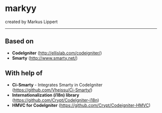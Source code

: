 markyy
======
created by Markus Lippert
____________

Based on
-----------
- <b>CodeIgniter</b> (http://ellislab.com/codeigniter/)
- <b>Smarty</b> (http://www.smarty.net/)

With help of
------------
- <b>Ci-Smarty</b> - Integrates Smarty in CodeIgniter (https://github.com/Vheissu/Ci-Smarty/)
- <b>Internationalization (i18n) library</b> (https://github.com/Crypt/CodeIgniter-i18n)
- <b>HMVC for CodeIgniter</b> (https://github.com/Crypt/Codeigniter-HMVC)